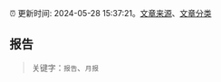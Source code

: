 :alarm_clock: 更新时间: 2024-05-28 15:37:21。[文章来源](/README.md)、[文章分类](/TAGS.md)

## 报告


> 关键字：`报告`、`月报`




